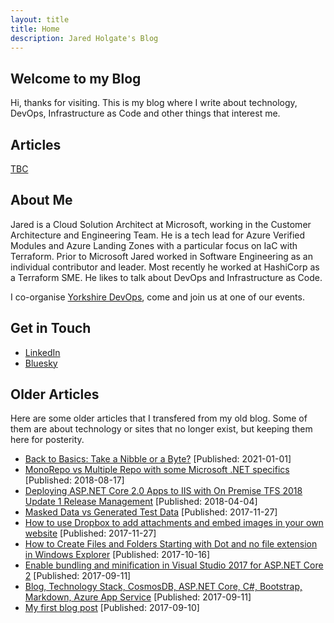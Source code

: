 ```yaml
---
layout: title
title: Home
description: Jared Holgate's Blog
---
```


## Welcome to my Blog

Hi, thanks for visiting. This is my blog where I write about technology, DevOps, Infrastructure as Code and other things that interest me.

## Articles

[TBC]()

## About Me

Jared is a Cloud Solution Architect at Microsoft, working in the Customer Architecture and Engineering Team. He is a tech lead for Azure Verified Modules and Azure Landing Zones with a particular focus on IaC with Terraform. Prior to Microsoft Jared worked in Software Engineering as an individual contributor and leader. Most recently he worked at HashiCorp as a Terraform SME. He likes to talk about DevOps and Infrastructure as Code.

I co-organise [Yorkshire DevOps](https://yorkshiredevops.dev), come and join us at one of our events.

## Get in Touch

* [LinkedIn](https://www.linkedin.com/in/jaredfholgate/)
* [Bluesky](https://bsky.app/profile/jared.holgate.dev)

## Older Articles

Here are some older articles that I transfered from my old blog. Some of them are about technology or sites that no longer exist, but keeping them here for posterity.

* [Back to Basics: Take a Nibble or a Byte?](articles/009.md) [Published: 2021-01-01]
* [MonoRepo vs Multiple Repo with some Microsoft .NET specifics](articles/008.md) [Published: 2018-08-17]
* [Deploying ASP.NET Core 2.0 Apps to IIS with On Premise TFS 2018 Update 1 Release Management](articles/007.md) [Published: 2018-04-04]
* [Masked Data vs Generated Test Data](articles/006.md) [Published: 2017-11-27]
* [How to use Dropbox to add attachments and embed images in your own website](articles/005.md) [Published: 2017-11-27]
* [How to Create Files and Folders Starting with Dot and no file extension in Windows Explorer](articles/004.md) [Published: 2017-10-16]
* [Enable bundling and minification in Visual Studio 2017 for ASP.NET Core 2](articles/003.md) [Published: 2017-09-11]
* [Blog, Technology Stack, CosmosDB, ASP.NET Core, C#, Bootstrap, Markdown, Azure App Service](articles/002.md) [Published: 2017-09-11]
* [My first blog post](articles/001.md) [Published: 2017-09-10]
